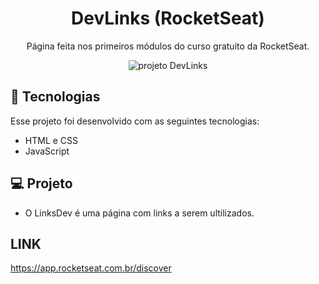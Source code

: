 <h1 align="center">DevLinks (RocketSeat)</h1>

<p align="center">
  Página feita nos primeiros módulos do curso gratuito da RocketSeat.
</p>

<p align="center">
  <img src=".github/preview.gif" alt="projeto DevLinks">
</p>

## 🚀 Tecnologias

Esse projeto foi desenvolvido com as seguintes tecnologias:

- HTML e CSS
- JavaScript

## 💻 Projeto

- O LinksDev é uma página com links a serem ultilizados.

## LINK

https://app.rocketseat.com.br/discover
